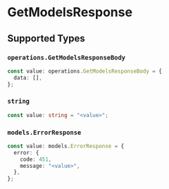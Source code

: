# GetModelsResponse


## Supported Types

### `operations.GetModelsResponseBody`

```typescript
const value: operations.GetModelsResponseBody = {
  data: [],
};
```

### `string`

```typescript
const value: string = "<value>";
```

### `models.ErrorResponse`

```typescript
const value: models.ErrorResponse = {
  error: {
    code: 451,
    message: "<value>",
  },
};
```

